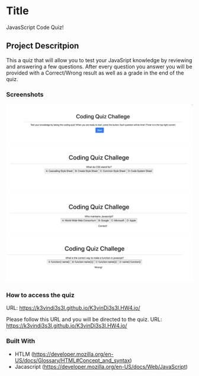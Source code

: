 # Title 

JavasScript Code Quiz!

## Project Descritpion

This a quiz that will allow you to test your JavaSript knowledge by reviewing and
answering a few questions. After every question you answer you will be provided with a Correct/Wrong result as well as a grade in the end of the quiz.

### Screenshots
![](img/1.png)
![](img/2.png)
![](img/3.png)
![](img/4.png)

### How to access the quiz
URL:  https://k3vindi3s3l.github.io/K3vinDi3s3l.HW4.io/

Please follow this URL and you will be directed to the quiz.
URL: https://k3vindi3s3l.github.io/K3vinDi3s3l.HW4.io/

### Built With

* HTLM (https://developer.mozilla.org/en-US/docs/Glossary/HTML#Concept_and_syntax)
* Jacascript (https://developer.mozilla.org/en-US/docs/Web/JavaScript)